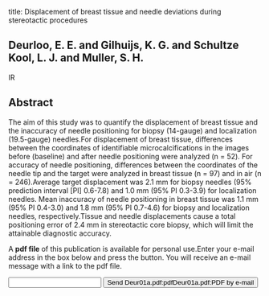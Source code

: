 title: Displacement of breast tissue and needle deviations during stereotactic procedures

## Deurloo, E. E. and Gilhuijs, K. G. and Schultze Kool, L. J. and Muller, S. H.
IR


## Abstract
The aim of this study was to quantify the displacement of breast tissue and the inaccuracy of needle positioning for biopsy (14-gauge) and localization (19.5-gauge) needles.For displacement of breast tissue, differences between the coordinates of identifiable microcalcifications in the images before (baseline) and after needle positioning were analyzed (n = 52). For accuracy of needle positioning, differences between the coordinates of the needle tip and the target were analyzed in breast tissue (n = 97) and in air (n = 246).Average target displacement was 2.1 mm for biopsy needles (95% prediction interval [PI] 0.6-7.8) and 1.0 mm (95% PI 0.3-3.9) for localization needles. Mean inaccuracy of needle positioning in breast tissue was 1.1 mm (95% PI 0.4-3.0) and 1.8 mm (95% PI 0.7-4.6) for biopsy and localization needles, respectively.Tissue and needle displacements cause a total positioning error of 2.4 mm in stereotactic core biopsy, which will limit the attainable diagnostic accuracy.

A <b>pdf file</b> of this publication is available for personal use.Enter your e-mail address in the box below and press the button. You will receive an e-mail message with a link to the pdf file.
<form action="sender.php">  <input type="text" name="email">  <input type="submit" value="Send Deur01a.pdf:pdfDeur01a.pdf:PDF by e-mail"></form>